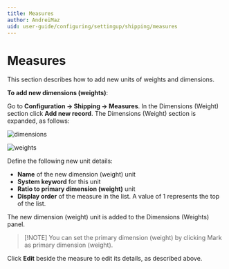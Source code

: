 ```yaml
---
title: Measures
author: AndreiMaz
uid: user-guide/configuring/settingup/shipping/measures
---
```


# Measures

This section describes how to add new units of weights and dimensions.

**To add new dimensions (weights)**:

Go to **Configuration → Shipping → Measures**. In the Dimensions (Weight) section click **Add new record**. The Dimensions (Weight) section is expanded, as follows:

![dimensions](_static/measures/dimensions.png)

![weights](_static/measures/weights.png)

Define the following new unit details:

* **Name** of the new dimension (weight) unit
* **System keyword** for this unit
* **Ratio to primary dimension (weight)** unit
* **Display order** of the measure in the list. A value of 1 represents the top of the list.

The new dimension (weight) unit is added to the Dimensions (Weights) panel.

> [!NOTE] You can set the primary dimension (weight) by clicking Mark as primary dimension (weight).

Click **Edit** beside the measure to edit its details, as described above.